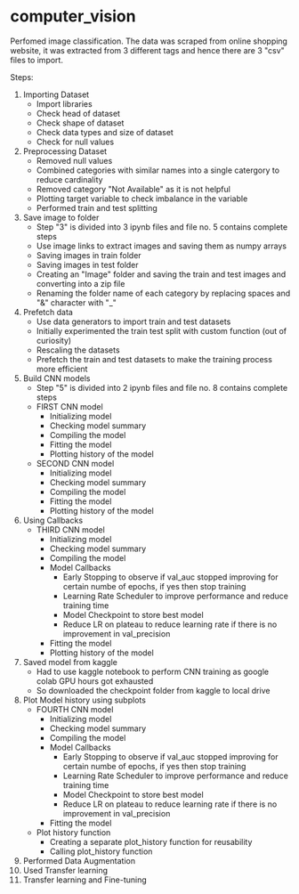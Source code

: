 # computer_vision
Perfomed image classification.
The data was scraped from online shopping website, it was extracted from 3 different tags and hence there are 3 "csv" files to import.

Steps:

1. Importing Dataset
   - Import libraries
   - Check head of dataset
   - Check shape of dataset
   - Check data types and size of dataset
   - Check for null values
2. Preprocessing Dataset
   - Removed null values
   - Combined categories with similar names into a single catergory to reduce cardinality
   - Removed category "Not Available" as it is not helpful
   - Plotting target variable to check imbalance in the variable
   - Performed train and test splitting
3. Save image to folder
   - Step "3" is divided into 3 ipynb files and file no. 5 contains complete steps
   - Use image links to extract images and saving them as numpy arrays
   - Saving images in train folder
   - Saving images in test folder
   - Creating an "Image" folder and saving the train and test images and converting into a zip file
   - Renaming the folder name of each category by replacing spaces and "&" character with "_"
4. Prefetch data
   - Use data generators to import train and test datasets
   - Initially experimented the train test split with custom function (out of curiosity)
   - Rescaling the datasets
   - Prefetch the train and test datasets to make the training process more efficient
5. Build CNN models
   - Step "5" is divided into 2 ipynb files and file no. 8 contains complete steps
   - FIRST CNN model
      - Initializing model
      - Checking model summary
      - Compiling the model
      - Fitting the model
      - Plotting history of the model
   - SECOND CNN model
      - Initializing model
      - Checking model summary
      - Compiling the model
      - Fitting the model
      - Plotting history of the model
6. Using Callbacks
   - THIRD CNN model
      - Initializing model
      - Checking model summary
      - Compiling the model
      - Model Callbacks
         - Early Stopping to observe if val_auc stopped improving for certain numbe of epochs, if yes then stop training
         - Learning Rate Scheduler to improve performance and reduce training time
         - Model Checkpoint to store best model
         - Reduce LR on plateau to reduce learning rate if there is no improvement in val_precision
      - Fitting the model
      - Plotting history of the model
7. Saved model from kaggle
   - Had to use kaggle notebook to perform CNN training as google colab GPU hours got exhausted
   - So downloaded the checkpoint folder from kaggle to local drive
8. Plot Model history using subplots
   - FOURTH CNN model
      - Initializing model
      - Checking model summary
      - Compiling the model
      - Model Callbacks
         - Early Stopping to observe if val_auc stopped improving for certain numbe of epochs, if yes then stop training
         - Learning Rate Scheduler to improve performance and reduce training time
         - Model Checkpoint to store best model
         - Reduce LR on plateau to reduce learning rate if there is no improvement in val_precision
      - Fitting the model
   - Plot history function
      - Creating a separate plot_history function for reusability
      - Calling plot_history function
9. Performed Data Augmentation
10. Used Transfer learning
11. Transfer learning and Fine-tuning
